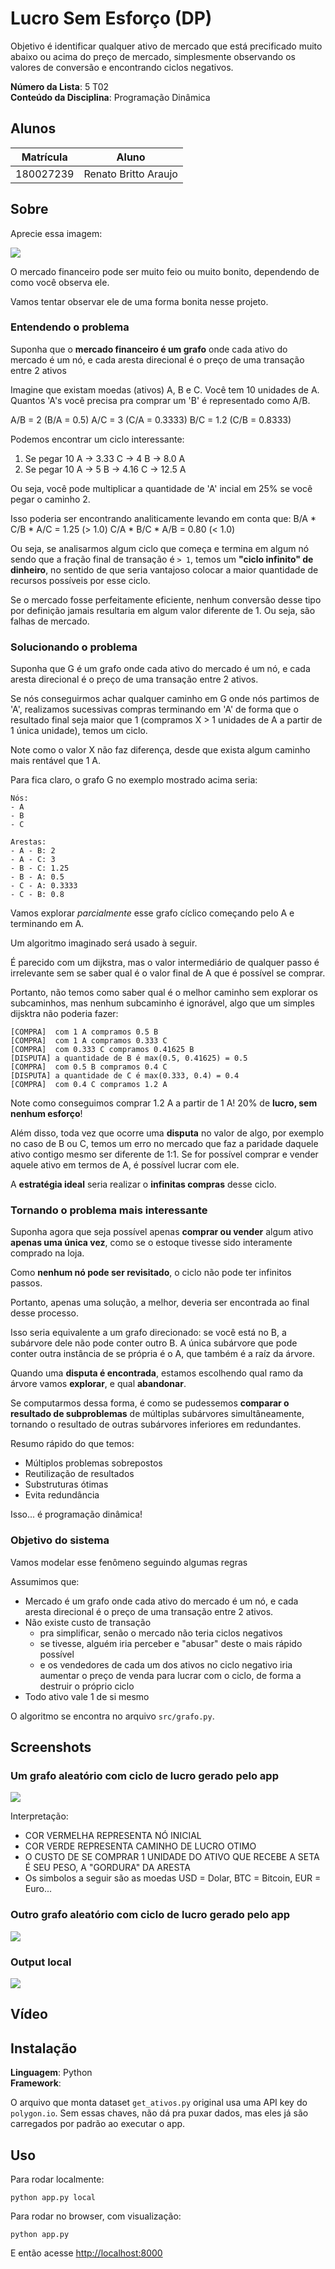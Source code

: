 # Lucro Sem Esforço (DP)

Objetivo é identificar qualquer ativo de mercado que está precificado muito abaixo ou acima do preço de mercado, simplesmente observando os valores de conversão e encontrando ciclos negativos.

**Número da Lista**: 5 T02<br>
**Conteúdo da Disciplina**: Programação Dinâmica<br>

## Alunos

| Matrícula | Aluno                |
| --------- | -------------------- |
| 180027239 | Renato Britto Araujo |

## Sobre 

Aprecie essa imagem:

![](figs/Screenshot%20from%202023-07-05%2022-29-57.png)

O mercado financeiro pode ser muito feio ou muito bonito, dependendo de como você observa ele.

Vamos tentar observar ele de uma forma bonita nesse projeto.

### Entendendo o problema

Suponha que o **mercado financeiro é um grafo** onde cada ativo do mercado é um nó, e cada aresta direcional é o preço de uma transação entre 2 ativos

Imagine que existam moedas (ativos) A, B e C. Você tem 10 unidades de A. Quantos 'A's você precisa pra comprar um 'B' é representado como A/B.

A/B  =  2    (B/A = 0.5)
A/C  =  3    (C/A = 0.3333)
B/C  =  1.2  (C/B = 0.8333)

Podemos encontrar um ciclo interessante:
1. Se pegar 10 A -> 3.33 C -> 4 B -> 8.0 A 
2. Se pegar 10 A -> 5 B -> 4.16 C -> 12.5 A

Ou seja, você pode multiplicar a quantidade de 'A' incial em 25% se você pegar o caminho 2.

Isso poderia ser encontrando analiticamente levando em conta que:
 B/A   *  C/B   *   A/C    = 1.25 (> 1.0)
 C/A   *  B/C   *   A/B    = 0.80 (< 1.0)

Ou seja, se analisarmos algum ciclo que começa e termina em algum nó sendo que a fração final de transação é `> 1`, temos um **"ciclo infinito" de dinheiro**, no sentido de que seria vantajoso colocar a maior quantidade de recursos possíveis por esse ciclo.

Se o mercado fosse perfeitamente eficiente, nenhum conversão desse tipo por definição jamais resultaria em algum valor diferente de 1. Ou seja, são falhas de mercado.

### Solucionando o problema

Suponha que G é um grafo onde cada ativo do mercado é um nó, e cada aresta direcional é o preço de uma transação entre 2 ativos.

Se nós conseguirmos achar qualquer caminho em G onde nós partimos de 'A', realizamos sucessivas compras terminando em 'A' de forma que o resultado final seja maior que 1 (compramos X > 1 unidades de A a partir de 1 única unidade), temos um ciclo.

Note como o valor X não faz diferença, desde que exista algum caminho mais rentável que 1 A.

Para fica claro, o grafo G no exemplo mostrado acima seria:

```
Nós: 
- A
- B
- C

Arestas:
- A - B: 2    
- A - C: 3    
- B - C: 1.25  
- B - A: 0.5
- C - A: 0.3333
- C - B: 0.8
```

Vamos explorar *parcialmente* esse grafo cíclico começando pelo A e terminando em A.

Um algoritmo imaginado será usado à seguir. 

É parecido com um dijkstra, mas o valor intermediário de qualquer passo é irrelevante sem se saber qual é o valor final de A que é possível se comprar. 

Portanto, não temos como saber qual é o melhor caminho sem explorar os subcaminhos, mas nenhum subcaminho é ignorável, algo que um simples dijsktra não poderia fazer:

```
[COMPRA]  com 1 A compramos 0.5 B
[COMPRA]  com 1 A compramos 0.333 C
[COMPRA]  com 0.333 C compramos 0.41625 B
[DISPUTA] a quantidade de B é max(0.5, 0.41625) = 0.5
[COMPRA]  com 0.5 B compramos 0.4 C
[DISPUTA] a quantidade de C é max(0.333, 0.4) = 0.4
[COMPRA]  com 0.4 C compramos 1.2 A
```

Note como conseguimos comprar 1.2 A a partir de 1 A! 20% de **lucro, sem nenhum esforço**!

Além disso, toda vez que ocorre uma **disputa** no valor de algo, por exemplo no caso de B ou C, temos um erro no mercado que faz a paridade daquele ativo contigo mesmo ser diferente de 1:1. Se for possível comprar e vender aquele ativo em termos de A, é possível lucrar com ele.

A **estratégia ideal** seria realizar o **infinitas compras** desse ciclo.

### Tornando o problema mais interessante

Suponha agora que seja possível apenas **comprar ou vender** algum ativo **apenas uma única vez**, como se o estoque tivesse sido interamente comprado na loja. 

Como **nenhum nó pode ser revisitado**, o ciclo não pode ter infinitos passos.

Portanto, apenas uma solução, a melhor, deveria ser encontrada ao final desse processo.

Isso seria equivalente a um grafo direcionado: se você está no B, a subárvore dele não pode conter outro B. A única subárvore que pode conter outra instância de se própria é o A, que também é a raíz da árvore.

Quando uma **disputa é encontrada**, estamos escolhendo qual ramo da árvore vamos **explorar**, e qual **abandonar**.

Se computarmos dessa forma, é como se pudessemos **comparar o resultado de subproblemas** de múltiplas subárvores simultâneamente, tornando o resultado de outras subárvores inferiores em redundantes. 

Resumo rápido do que temos:
- Múltiplos problemas sobrepostos
- Reutilização de resultados
- Substruturas ótimas
- Evita redundância

Isso... é programação dinâmica!

### Objetivo do sistema

Vamos modelar esse fenômeno seguindo algumas regras

Assumimos que:
- Mercado é um grafo onde cada ativo do mercado é um nó, e cada aresta direcional é o preço de uma transação entre 2 ativos. 
- Não existe custo de transação 
  - pra simplificar, senão o mercado não teria ciclos negativos
  - se tivesse, alguém iria perceber e "abusar" deste o mais rápido possível
  - e os vendedores de cada um dos ativos no ciclo negativo iria aumentar o preço de venda para lucrar com o ciclo, de forma a destruir o próprio ciclo
- Todo ativo vale 1 de si mesmo

O algoritmo se encontra no arquivo `src/grafo.py`.

## Screenshots


### Um grafo aleatório com ciclo de lucro gerado pelo app

![](figs/Screenshot%20from%202023-07-05%2022-27-28.png)


Interpretação:
- COR VERMELHA REPRESENTA NÓ INICIAL
- COR VERDE REPRESENTA CAMINHO DE LUCRO OTIMO
- O CUSTO DE SE COMPRAR 1 UNIDADE DO ATIVO QUE RECEBE A SETA É SEU PESO, A "GORDURA" DA ARESTA
- Os simbolos a seguir são as moedas USD = Dolar, BTC = Bitcoin, EUR = Euro...

### Outro grafo aleatório com ciclo de lucro gerado pelo app 

![](figs/Screenshot%20from%202023-07-05%2022-27-51.png)

### Output local 

![](figs/Screenshot%20from%202023-07-05%2022-05-58.png)


## Vídeo

[](https://github.com/projeto-de-algoritmos/DP_Lucro_Sem_Esforco/blob/master/video.mp4)   

## Instalação 
**Linguagem**: Python<br>
**Framework**: <br>

O arquivo que monta dataset `get_ativos.py` original usa uma API key do `polygon.io`.
Sem essas chaves, não dá pra puxar dados, mas eles já são carregados por padrão ao executar o app.

## Uso 

Para rodar localmente:
```
python app.py local
```

Para rodar no browser, com visualização:
```
python app.py
```
E então acesse [http://localhost:8000](http://localhost:8000)


